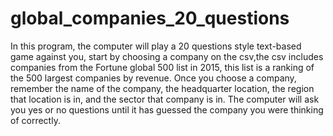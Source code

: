# global_companies_20_questions
In this program, the computer will play a 20 questions style text-based game against you, start by choosing a company on the csv,the csv includes companies from the Fortune global 500 list in 2015, this list is a ranking of the 500 largest companies by revenue. Once you choose a company, remember the name of the company, the headquarter location, the region that location is in, and the sector that company is in. The computer will ask you yes or no questions until it has guessed the company you were thinking of correctly. 

[<title>](<link>)




https://github.com/cmusam/fortune500

### Dependencies
This program was written in python3, specifically Python 3.6.5 the libraries used are pandas, numpy, and random


### Usage
1) clone the script using git
2) using the terminal, go into the directory containing this script
3) run the program from the terminal


```shell
python3 final_global_companies_20_questions.py
```
all text input and output is displayed in the terminal, it should be noted that this program was bulit in Mac so compatability with Windows is expected but not guaranteed


### code explained:
This program is a text based game. You start by choosing a company listed in the csv file. The company has properties such as the HQLocation, Region, Sector, and of course CompanyName. The computer repeatidley will ask yes or no questions until it is able to guess the company you were thinking of. 

Here's a step-by-step guideline which shows how the code was created:

To start we import needed modules, then load in our csv file and make it a DataFrame using [pandas](https://pandas.pydata.org/)
Then using list comprehension, Region, a new column is added to df (df is our DataFrame)
```python
#import needed modules
import pandas as pd
import numpy as np
import random

#load the csv file and convert it to a DataFrame
file_name = "global_500_companies.csv"
df = pd.read_csv(file_name)

#creation of the Region column
df["Region"] = [hq[hq.index(",")+2:] for hq in df["HQLocation"]]
```
Some additional set-up is needed in terms of creating a list of keys, and a boolean to control loop breaking

```python
#make a list of keys for the DataFrame
keys = ["Sector","Region","CompanyName","HQLocation"]

#bool that can break out of the main loop if the company is guessed
company_guessed = False
```
Here's the bones of the program

```python
def filter_by_key(dataf,key):
    key_list = dataf[key].tolist()
    choice = random.choice(key_list)
    question = "is it {}?".format(choice)
    user_input = input(question)

    if(user_input == "n" or user_input == "no"):
        dataf = dataf[(dataf[key] != choice)]
    elif(user_input == "y" or user_input == "yes"):
        if key == "CompanyName":
            dataf = dataf[(dataf[key] == choice)]
            global company_guessed
            company_guessed = True
        #checking for length of keys is potentially pointless
        elif(len(keys) > 1):
            dataf = dataf[(dataf[key] == choice)]
            keys.remove(key)

    return dataf
```
This is the definition of a function that will take in a DataFrame and a key as input. Then after taking in user input, the function will return a new, filtered DataFrame. In this case filtering is reffering to reducing the size of the DataFrame.

Here's the step-by-step
1) convert the DataFrame of the inputted key to a list
```python
    key_list = dataf[key].tolist()
```
2) set a variable called choice equal to random choice from this newly created list
```python
    choice = random.choice(key_list)
```
3) create a question variable, and then take in input from the user
```python
    question = "is it {}?".format(choice)
    user_input = input(question)
```

The input can be either "yes" or "no"
if input is no, then set the data frame equal to the data frame of not the choice
```python
   if(user_input == "n" or user_input == "no"):
        dataf = dataf[(dataf[key] != choice)]
```
if input is yes, then set the DataFrame equal to the DataFrame of choice
additionally if the input is yes and the key is "CompanyName" then the computer has sucessfully guessed the company and the company_guessed boolean should be set equal to true, it will be illustrated later how this breaks from the main loop.
If the key is not "CompanyName" then that key should be removed from the keys list, with the break boolean staying false, notice how in the code I check for the len(keys), this part of the logic is difficult to conceptualize so I haven't completely figured it out yet, feel free to leave your thoughts on how to improve the logic if you want to. The function ends by returning a new, modified data frame. 

```python
       elif(user_input == "y" or user_input == "yes"):
        if key == "CompanyName":
            dataf = dataf[(dataf[key] == choice)]
            global company_guessed
            company_guessed = True
        #checking for length of keys is potentially pointless
        elif(len(keys) > 1):
            dataf = dataf[(dataf[key] == choice)]
            keys.remove(key)

    return dataf

           
```





The last section of the program incorporates the previously defined data and function into a simple While True loop.
```python
while True:
    #add weighted average to the random key choice
    key_choice = random.choice(keys)
    df = filter_by_key(df,key_choice)
    print(len(df))
    if(company_guessed == True):
        break

print(df)
```
The loop starts by choosing a random key from the key list. From there, df and the random key will be plugged into the filter_by_key function, returning a new filtered df. If the break_bool is set to true in the function then the loop will be broken.

Finally, one last print statement prints out the entire df which at this point should only be one company. 


### To-Do
There are a few additions I'm interested in trying, here they are:

1) have the program ask questions based on other properties of the company such as profit, revenue, and number of employeees
2) I'm interested in this program taking in other data sets such as the Fortune 500 compared to the Global 500, it would be especially interesting with very large data sets
3) I want to create a reverse version where the computer choosed a company and you have ask it questions and eventually correctly guess the company it was thiknking of
4) add a weighted average to the random choice of keys in the main game loop
5) Potentially modify the filter_by_key function in order to make it comply with how Region and HQLocation should act interdependently

### References

### Insight/motivation:
This game effectively blends my interest with corporations and game strategy, In fact 20 questions with corporations is one of my favorite games to play with my family, however they aren't quite as interested as me. Creating this was a school project final. It is also personal passion project due to it's interesting requirement of logic, and cleverly sorting of data. 

 



